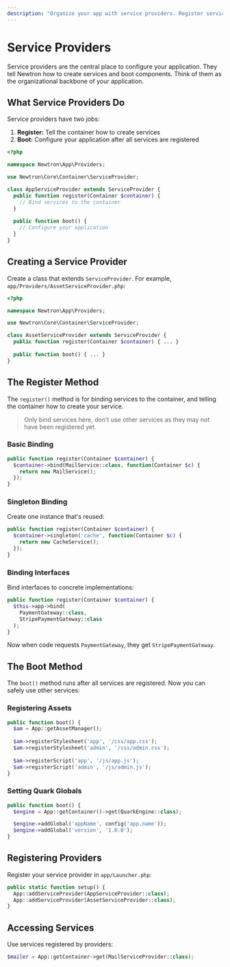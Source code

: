 ```yaml
---
description: "Organize your app with service providers. Register services, configure features, and structure large applications."
---
```


# Service Providers

Service providers are the central place to configure your application. They tell Newtron how to create services and boot components. Think of them as the organizational backbone of your application.

## What Service Providers Do

Service providers have two jobs:

1. **Register:** Tell the container how to create services
2. **Boot:** Configure your application after all services are registered

```php
<?php

namespace Newtron\App\Providers;

use Newtron\Core\Container\ServiceProvider;

class AppServiceProvider extends ServiceProvider {
  public function register(Container $container) {
    // Bind services to the container
  }
  
  public function boot() {
    // Configure your application
  }
}
```

## Creating a Service Provider

Create a class that extends `ServiceProvider`. For example, `app/Providers/AssetServiceProvider.php`:

```php
<?php

namespace Newtron\App\Providers;

use Newtron\Core\Container\ServiceProvider;

class AssetServiceProvider extends ServiceProvider {
  public function register(Container $container) { ... }
    
  public function boot() { ... }
}
```

## The Register Method

The `register()` method is for binding services to the container, and telling the container how to create your service. 

> Only bind services here, don't use other services as they may not have been registered yet.

### Basic Binding

```php
public function register(Container $container) {
  $container->bind(MailService::class, function(Container $c) {
    return new MailService();
  });
}
```

### Singleton Binding

Create one instance that's reused:

```php
public function register(Container $container) {
  $container->singleton('cache', function(Container $c) {
    return new CacheService();
  });
}
```

### Binding Interfaces

Bind interfaces to concrete implementations:

```php
public function register(Container $container) {
  $this->app->bind(
    PaymentGateway::class,
    StripePaymentGateway::class
  );
}
```

Now when code requests `PaymentGateway`, they get `StripePaymentGateway`.

## The Boot Method

The `boot()` method runs after all services are registered. Now you can safely use other services:

### Registering Assets

```php
public function boot() {
  $am = App::getAssetManager();
    
  $am->registerStylesheet('app', '/css/app.css');
  $am->registerStylesheet('admin', '/css/admin.css');
    
  $am->registerScript('app', '/js/app.js');
  $am->registerScript('admin', '/js/admin.js');
}
```

### Setting Quark Globals

```php
public function boot() {
  $engine = App::getContainer()->get(QuarkEngine::class);

  $engine->addGlobal('appName', config('app.name'));
  $engine->addGlobal('version', '1.0.0');
}
```

## Registering Providers

Register your service provider in `app/Launcher.php`:

```php
public static function setup() {
  App::addServiceProvider(AppServiceProvider::class);
  App::addServiceProvider(AssetServiceProvider::class);
}
```

## Accessing Services

Use services registered by providers:

```php
$mailer = App::getContainer->get(MailServiceProvider::class);
```
